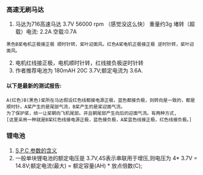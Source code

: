 ### 高速无刷马达
1. 马达为716高速马达  3.7V 56000 rpm （感觉没这么快） 重量约3g    堵转（超载）电流: 2.2A     空载:0.7A
```
黑色B桨电机正极接正极 顺时针转，桨叶迎面风。红色A桨电机正极接正极 逆时针转，桨叶迎面风。
```
2. 电机红线接正极，电机顺时针转，红线接负极逆时针转
3. 作者推荐电池为 180mAH 20C 3.7V;额定电流为 3.6A.
#### 以下是最新的测试报告:
```
A(红色)B(黑色)桨所在马达假设红色线都接电源正极，蓝色都接负极，则转向是一致的，都是顺时针。A桨产生的是尾部气流，B桨产生的是桨迎面气流。
为了保护桨，统一让桨朝向飞机尾部。并且朝尾部产生向后的迎面气流。有两种方式,
[这里采用一种就是B桨红色线接电源正极，蓝色接负极，A桨蓝色线接正极，红色线接负极。]
```

### 锂电池
1. [S,P,C 参数的含义](https://www.eet-china.com/mp/a30749.html)
2. 一般单块锂电池的额定电压是 3.7V,4S表示串联用于增压,则电压为 4* 3.7V = 14.8V;额定电流(最大) = 额定容量(AH) * 放点倍数(C);
